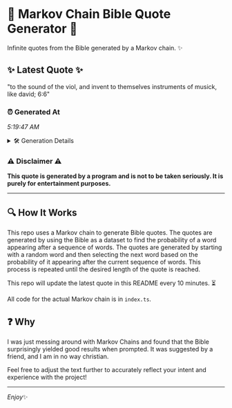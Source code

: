 # 📖 Markov Chain Bible Quote Generator 📖

Infinite quotes from the Bible generated by a Markov chain. ✨

## ✨ Latest Quote ✨
"to the sound of the viol, and invent to themselves instruments of musick, like david; 6:6"

### ⏰ Generated At
*5:19:47 AM*

<details>
    <summary>🛠️ Generation Details</summary>
    <p>
        <strong>🌱 Seed:</strong> to<br>
        <strong>🔄 Iterations:</strong> 15<br>
        <strong>📜 Context History:</strong><br>[ to ]: the<br>[ to, the ]: sound<br>[ to, the, sound ]: of<br>[ to, the, sound, of ]: the<br>[ to, the, sound, of, the ]: viol,<br>[ to, the, sound, of, the, viol, ]: and<br>[ the, sound, of, the, viol,, and ]: invent<br>[ sound, of, the, viol,, and, invent ]: to<br>[ of, the, viol,, and, invent, to ]: themselves<br>[ the, viol,, and, invent, to, themselves ]: instruments<br>[ viol,, and, invent, to, themselves, instruments ]: of<br>[ and, invent, to, themselves, instruments, of ]: musick,<br>[ invent, to, themselves, instruments, of, musick, ]: like<br>[ to, themselves, instruments, of, musick,, like ]: david;<br>[ themselves, instruments, of, musick,, like, david; ]: 6:6<br>
    </p>
</details>

### ⚠️ Disclaimer ⚠️
**This quote is generated by a program and is not to be taken seriously. It is purely for entertainment purposes.**

---

## 🔍 How It Works

This repo uses a Markov chain to generate Bible quotes. The quotes are generated by using the Bible as a dataset to find the probability of a word appearing after a sequence of words. The quotes are generated by starting with a random word and then selecting the next word based on the probability of it appearing after the current sequence of words. This process is repeated until the desired length of the quote is reached.

This repo will update the latest quote in this README every 10 minutes. ⏳

All code for the actual Markov chain is in `index.ts`.

## ❓ Why

I was just messing around with Markov Chains and found that the Bible surprisingly yielded good results when prompted. 
It was suggested by a friend, and I am in no way christian.

Feel free to adjust the text further to accurately reflect your intent and experience with the project!

---

*Enjoy*✨
